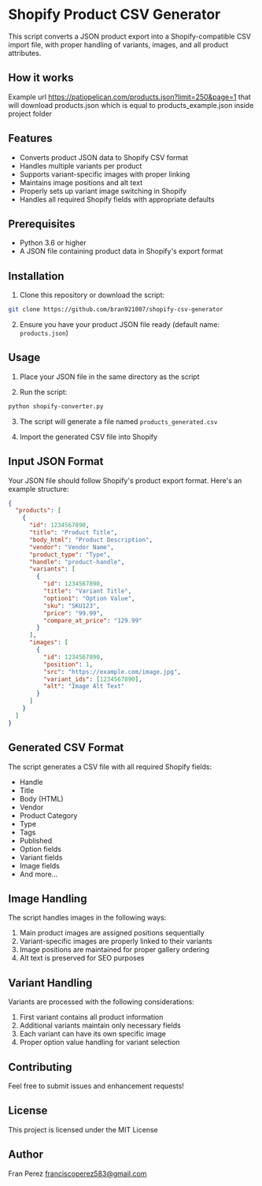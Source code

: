# Shopify Product CSV Generator

This script converts a JSON product export into a Shopify-compatible CSV import file, with proper handling of variants, images, and all product attributes.

## How it works
Example url https://patiopelican.com/products.json?limit=250&page=1 that will download products.json which is equal to products_example.json inside project folder

## Features

- Converts product JSON data to Shopify CSV format
- Handles multiple variants per product
- Supports variant-specific images with proper linking
- Maintains image positions and alt text
- Properly sets up variant image switching in Shopify
- Handles all required Shopify fields with appropriate defaults

## Prerequisites

- Python 3.6 or higher
- A JSON file containing product data in Shopify's export format

## Installation

1. Clone this repository or download the script:
```bash
git clone https://github.com/bran921007/shopify-csv-generator
```

2. Ensure you have your product JSON file ready (default name: `products.json`)

## Usage

1. Place your JSON file in the same directory as the script

2. Run the script:
```bash
python shopify-converter.py
```

3. The script will generate a file named `products_generated.csv`

4. Import the generated CSV file into Shopify

## Input JSON Format

Your JSON file should follow Shopify's product export format. Here's an example structure:

```json
{
  "products": [
    {
      "id": 1234567890,
      "title": "Product Title",
      "body_html": "Product Description",
      "vendor": "Vendor Name",
      "product_type": "Type",
      "handle": "product-handle",
      "variants": [
        {
          "id": 1234567890,
          "title": "Variant Title",
          "option1": "Option Value",
          "sku": "SKU123",
          "price": "99.99",
          "compare_at_price": "129.99"
        }
      ],
      "images": [
        {
          "id": 1234567890,
          "position": 1,
          "src": "https://example.com/image.jpg",
          "variant_ids": [1234567890],
          "alt": "Image Alt Text"
        }
      ]
    }
  ]
}
```

## Generated CSV Format

The script generates a CSV file with all required Shopify fields:

- Handle
- Title
- Body (HTML)
- Vendor
- Product Category
- Type
- Tags
- Published
- Option fields
- Variant fields
- Image fields
- And more...

## Image Handling

The script handles images in the following ways:

1. Main product images are assigned positions sequentially
2. Variant-specific images are properly linked to their variants
3. Image positions are maintained for proper gallery ordering
4. Alt text is preserved for SEO purposes

## Variant Handling

Variants are processed with the following considerations:

1. First variant contains all product information
2. Additional variants maintain only necessary fields
3. Each variant can have its own specific image
4. Proper option value handling for variant selection


## Contributing

Feel free to submit issues and enhancement requests!

## License

This project is licensed under the MIT License

## Author

Fran Perez
franciscoperez583@gmail.com
